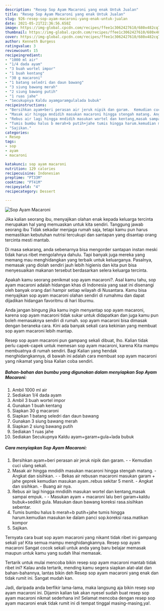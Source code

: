 ```yaml
---
description: "Resep Sop Ayam Macaroni yang enak Untuk Jualan"
title: "Resep Sop Ayam Macaroni yang enak Untuk Jualan"
slug: 926-resep-sop-ayam-macaroni-yang-enak-untuk-jualan
date: 2021-05-21T22:36:56.658Z
image: https://img-global.cpcdn.com/recipes/ffee1c3062427610/680x482cq70/sop-ayam-macaroni-foto-resep-utama.jpg
thumbnail: https://img-global.cpcdn.com/recipes/ffee1c3062427610/680x482cq70/sop-ayam-macaroni-foto-resep-utama.jpg
cover: https://img-global.cpcdn.com/recipes/ffee1c3062427610/680x482cq70/sop-ayam-macaroni-foto-resep-utama.jpg
author: Kenneth Burgess
ratingvalue: 3
reviewcount: 15
recipeingredient:
- "1000 ml air"
- "1/4 dada ayam"
- "3 buah wortel impor"
- "1 buah kentang"
- "30 g macaroni"
- "1 batang seledri dan daun bawang"
- "3 siung bawang merah"
- "2 siung bawang putih"
- "1 ruas jahe"
- "Secukupnya Kaldu ayamgaramgulalada bubuk"
recipeinstructions:
- "Bersihkan ayam+beri perasan air jeruk nipik dan garam.  Kemudian cuci ulang sekali."
- "Masak air hingga mndidih masukan macaroni hingga stengah matang. Angkat dan sisihkan.  Bekas air rebusan macaroni masukan garam + jahe geprek kemudian masukan ayam..rebus sekitar 5 menit. Angkat dan sisihkan. Buang air nya."
- "Rebus air lagi hingga mndidih masukan wortel dan kentang,masak sampai empuk.  Masukan ayam + macaroni lalu beri garam+kaldu bubuk+sedikit gula. Masukan daun bawang koreksi rasa.sisihkan sebentar."
- "Tumis bumbu halus b merah+b putih+jahe tumis hingga harum.kemudian masukan ke dalam panci sop.koreksi rasa.matikan kompor"
- "Sajikan."
categories:
- Resep
tags:
- sop
- ayam
- macaroni

katakunci: sop ayam macaroni 
nutrition: 129 calories
recipecuisine: Indonesian
preptime: "PT33M"
cooktime: "PT41M"
recipeyield: "4"
recipecategory: Dessert

---
```



![Sop Ayam Macaroni](https://img-global.cpcdn.com/recipes/ffee1c3062427610/680x482cq70/sop-ayam-macaroni-foto-resep-utama.jpg)

Jika kalian seorang ibu, menyajikan olahan enak kepada keluarga tercinta merupakan hal yang memuaskan untuk kita sendiri. Tanggung jawab seorang ibu Tidak sekadar menjaga rumah saja, tetapi kamu pun harus memastikan kebutuhan nutrisi tercukupi dan santapan yang disantap orang tercinta mesti mantab.

Di masa  sekarang, anda sebenarnya bisa mengorder santapan instan meski tidak harus ribet mengolahnya dahulu. Tapi banyak juga mereka yang memang mau menghidangkan yang terbaik untuk keluarganya. Pasalnya, memasak yang diolah sendiri jauh lebih higienis dan kita pun bisa menyesuaikan makanan tersebut berdasarkan selera keluarga tercinta. 



Apakah kamu seorang penikmat sop ayam macaroni?. Asal kamu tahu, sop ayam macaroni adalah hidangan khas di Indonesia yang saat ini disenangi oleh banyak orang dari hampir setiap wilayah di Nusantara. Kamu bisa menyajikan sop ayam macaroni olahan sendiri di rumahmu dan dapat dijadikan hidangan favoritmu di hari liburmu.

Anda jangan bingung jika kamu ingin menyantap sop ayam macaroni, karena sop ayam macaroni tidak sukar untuk didapatkan dan juga kamu pun boleh memasaknya sendiri di rumah. sop ayam macaroni bisa dimasak dengan beraneka cara. Kini ada banyak sekali cara kekinian yang membuat sop ayam macaroni lebih mantap.

Resep sop ayam macaroni pun gampang sekali dibuat, lho. Kalian tidak perlu capek-capek untuk memesan sop ayam macaroni, karena Kita mampu membuatnya di rumah sendiri. Bagi Kalian yang hendak menghidangkannya, di bawah ini adalah cara membuat sop ayam macaroni yang nikamat yang bisa Kalian coba sendiri.

<!--inarticleads1-->

##### Bahan-bahan dan bumbu yang digunakan dalam menyiapkan Sop Ayam Macaroni:

1. Ambil 1000 ml air
1. Sediakan 1/4 dada ayam
1. Ambil 3 buah wortel impor
1. Gunakan 1 buah kentang
1. Siapkan 30 g macaroni
1. Siapkan 1 batang seledri dan daun bawang
1. Gunakan 3 siung bawang merah
1. Siapkan 2 siung bawang putih
1. Sediakan 1 ruas jahe
1. Sediakan Secukupnya Kaldu ayam+garam+gula+lada bubuk




<!--inarticleads2-->

##### Cara menyiapkan Sop Ayam Macaroni:

1. Bersihkan ayam+beri perasan air jeruk nipik dan garam. -  - Kemudian cuci ulang sekali.
1. Masak air hingga mndidih masukan macaroni hingga stengah matang. - Angkat dan sisihkan. -  - Bekas air rebusan macaroni masukan garam + jahe geprek kemudian masukan ayam..rebus sekitar 5 menit. - Angkat dan sisihkan. - Buang air nya.
1. Rebus air lagi hingga mndidih masukan wortel dan kentang,masak sampai empuk. -  - Masukan ayam + macaroni lalu beri garam+kaldu bubuk+sedikit gula. Masukan daun bawang koreksi rasa.sisihkan sebentar.
1. Tumis bumbu halus b merah+b putih+jahe tumis hingga harum.kemudian masukan ke dalam panci sop.koreksi rasa.matikan kompor
1. Sajikan.




Ternyata cara buat sop ayam macaroni yang nikamt tidak ribet ini gampang sekali ya! Kita semua mampu menghidangkannya. Resep sop ayam macaroni Sangat cocok sekali untuk anda yang baru belajar memasak maupun untuk kamu yang sudah lihai memasak.

Tertarik untuk mulai mencoba bikin resep sop ayam macaroni mantab tidak ribet ini? Kalau anda tertarik, mending kamu segera siapkan alat-alat dan bahan-bahannya, lantas bikin deh Resep sop ayam macaroni yang enak dan tidak rumit ini. Sangat mudah kan. 

Jadi, daripada anda berfikir lama-lama, maka langsung aja bikin resep sop ayam macaroni ini. Dijamin kalian tak akan nyesel sudah buat resep sop ayam macaroni nikmat sederhana ini! Selamat mencoba dengan resep sop ayam macaroni enak tidak rumit ini di tempat tinggal masing-masing,ya!.

